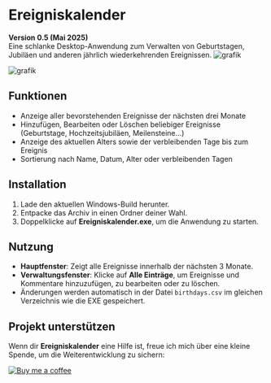 # Ereigniskalender

**Version 0.5 (Mai 2025)**  
Eine schlanke Desktop-Anwendung zum Verwalten von Geburtstagen, Jubiläen und anderen jährlich wiederkehrenden Ereignissen.
![grafik](https://github.com/user-attachments/assets/18fbf90a-0af6-4b89-90db-0173b98fb437)

![grafik](https://github.com/user-attachments/assets/51f48b91-dcf0-456c-89aa-ec9857151554)


## Funktionen

- Anzeige aller bevorstehenden Ereignisse der nächsten drei Monate  
- Hinzufügen, Bearbeiten oder Löschen beliebiger Ereignisse (Geburtstage, Hochzeitsjubiläen, Meilensteine…)  
- Anzeige des aktuellen Alters sowie der verbleibenden Tage bis zum Ereignis  
- Sortierung nach Name, Datum, Alter oder verbleibenden Tagen  

## Installation

1. Lade den aktuellen Windows-Build herunter.  
2. Entpacke das Archiv in einen Ordner deiner Wahl.  
3. Doppelklicke auf **Ereigniskalender.exe**, um die Anwendung zu starten.

## Nutzung

- **Hauptfenster**: Zeigt alle Ereignisse innerhalb der nächsten 3 Monate.  
- **Verwaltungsfenster**: Klicke auf **Alle Einträge**, um Ereignisse und Kommentare hinzuzufügen, zu bearbeiten oder zu löschen.  
- Änderungen werden automatisch in der Datei `birthdays.csv` im gleichen Verzeichnis wie die EXE gespeichert.

## Projekt unterstützen

Wenn dir **Ereigniskalender** eine Hilfe ist, freue ich mich über eine kleine Spende, um die Weiterentwicklung zu sichern:

[![Buy me a coffee](https://cdn.buymeacoffee.com/buttons/v2/default-yellow.png)](https://buymeacoffee.com/duke0815)
